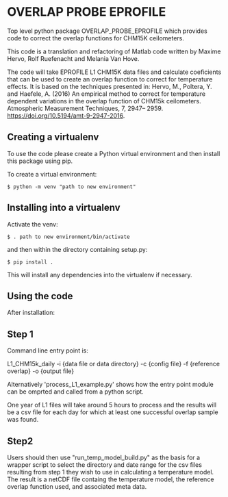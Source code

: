 # OVERLAP PROBE EPROFILE

Top level python package OVERLAP_PROBE_EPROFILE which provides code to correct the overlap functions for CHM15K ceilometers. 

This code is a translation and refactoring of Matlab code written by Maxime Hervo, Rolf Ruefenacht and Melania Van Hove.

The code will take EPROFILE L1 CHM15K data files and calculate coeficients that can be used to create an overlap function to correct for temperature effects. 
It is based on the techniques presented in: Hervo, M., Poltera, Y. and Haefele, A. (2016) An empirical method to correct for temperature dependent variations in the 
overlap function of CHM15k ceilometers. Atmospheric Measurement Techniques, 7, 2947– 2959. https://doi.org/10.5194/amt-9-2947-2016.

Creating a virtualenv
----------------------------

To use the code please create a Python virtual environment and then install this package using pip. 

To create a virtual environment:

    $ python -m venv "path to new environment"

Installing into a virtualenv
----------------------------

Activate the venv:

    $ . path to new environment/bin/activate
    
and then within the directory containing setup.py:

    $ pip install .

This will install any dependencies into the virtualenv if necessary.

Using the code
--------------

After installation:

Step 1
------
Command line entry point is:

L1_CHM15k_daily -i {data file or data directory} -c {config file} -f {reference overlap} -o {output file}

Alternatively 'process_L1_example.py' shows how the entry point module can be omprted and called from a python script.

One year of L1 files will take around 5 hours to process and the results will be a csv file for each day for which at least one successful 
overlap sample was found. 

Step2
------
Users should then use "run_temp_model_build.py" as the basis for a wrapper script to select the directory and date range for the csv files resulting from step 1 they
wish to use in calculating a temperature model. The result is a netCDF file containg the temperature model, the reference overlap function used, and associated meta data. 
